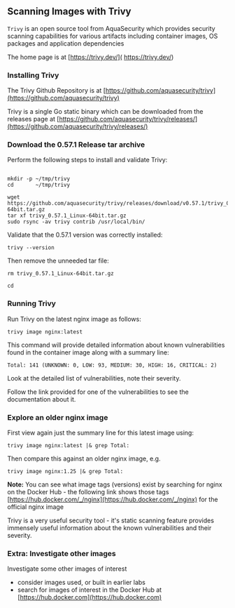 
## Scanning Images with Trivy

```Trivy``` is  an open source tool from AquaSecurity which provides security scanning capabilities for various artifacts including container images, OS packages and application dependencies

The home page is at [https://trivy.dev/]( https://trivy.dev/)

### Installing Trivy

The Trivy Github Repository is at [https://github.com/aquasecurity/trivy](https://github.com/aquasecurity/trivy)

Trivy is a single Go static binary which can be downloaded from the releases page at [https://github.com/aquasecurity/trivy/releases/](https://github.com/aquasecurity/trivy/releases/)

### Download the 0.57.1 Release tar archive

Perform the following steps to install and validate Trivy:

```

mkdir -p ~/tmp/trivy
cd       ~/tmp/trivy

wget https://github.com/aquasecurity/trivy/releases/download/v0.57.1/trivy_0.57.1_Linux-64bit.tar.gz
tar xf trivy_0.57.1_Linux-64bit.tar.gz
sudo rsync -av trivy contrib /usr/local/bin/
```

Validate that the 0.57.1 version was correctly installed:
```
trivy --version
```

Then remove the unneeded tar file:
```
rm trivy_0.57.1_Linux-64bit.tar.gz

cd
```

### Running Trivy

Run Trivy on the latest nginx image as follows:
```
trivy image nginx:latest
```

This command will provide detailed information about known vulnerabilities found in the container image along with a summary line:
```
Total: 141 (UNKNOWN: 0, LOW: 93, MEDIUM: 30, HIGH: 16, CRITICAL: 2)
```

Look at the detailed list of vulnerabilities, note their severity.

Follow the link provided for one of the vulnerabilities to see the documentation about it.


### Explore an older nginx image

First view again just the summary line for this latest image using:

```trivy image nginx:latest |& grep Total:```

Then compare this against an older nginx image, e.g.

```trivy image nginx:1.25 |& grep Total:```

**Note:** You can see what image tags (versions) exist by searching for nginx on the Docker Hub - the following link shows those tags [https://hub.docker.com/_/nginx](https://hub.docker.com/_/nginx) for the official nginx image

Trivy is a very useful security tool - it's static scanning feature provides immensely useful information about the known vulnerabilities and their severity.

### Extra: Investigate other images

Investigate some other images of interest
- consider images used, or built in earlier labs
- search for images of interest in the Docker Hub at [https://hub.docker.com](https://hub.docker.com)

